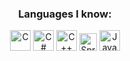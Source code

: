 <h3 align="center">Languages I know:</h3>
<p align="center">

<img alt="C" width="33px" src="https://cdn.jsdelivr.net/gh/devicons/devicon/icons/c/c-plain.svg" />
<img alt="C#" width="33px" src="https://cdn.jsdelivr.net/gh/devicons/devicon/icons/csharp/csharp-plain.svg" />
<img alt="C++" width="33px" src="https://cdn.jsdelivr.net/gh/devicons/devicon/icons/cplusplus/cplusplus-plain.svg" />
<img alt="Spring" width="28px" src="https://cdn.jsdelivr.net/gh/devicons/devicon/icons/spring/spring-original.svg" />
<img alt="Java" width="33px" src="https://cdn.jsdelivr.net/gh/devicons/devicon/icons/java/java-original.svg" />

</p>

